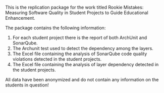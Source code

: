 This is the replication package for the work titled Rookie Mistakes: Measuring Software Quality in
Student Projects to Guide Educational Enhancement.

The package contains the following information:
1) For each student project there is the report of both ArchUnit and SonarQube.
2) The Archunit test used to detect the dependency among the layers.
3) The Excel file containing the analysis of SonarQube code quality violations detected in the student projects.
4) The Excel file containing the analysis of layer dependency detected in the student projects. 

 
All data have been anonymized and do not contain any information on the students in question!
